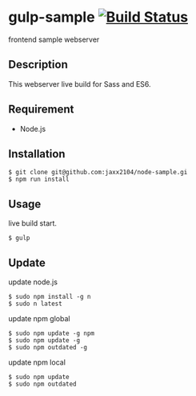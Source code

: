 # gulp-sample [![Build Status](https://travis-ci.org/jaxx2104/gulp-sample.svg?branch=master)](https://travis-ci.org/jaxx2104/gulp-sample)
frontend sample webserver

## Description
This webserver live build for Sass and ES6.

## Requirement
- Node.js

## Installation
```shell
$ git clone git@github.com:jaxx2104/node-sample.gi
$ npm run install
```
## Usage
live build start.
```shell
$ gulp
```

## Update
update node.js
```shell
$ sudo npm install -g n
$ sudo n latest
```

update npm global
```shell
$ sudo npm update -g npm
$ sudo npm update -g
$ sudo npm outdated -g
```

update npm local
```shell
$ sudo npm update
$ sudo npm outdated
```
